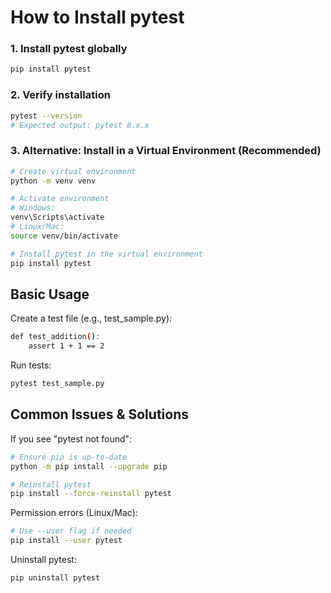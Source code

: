 # How to Install pytest

### 1. Install pytest globally
```bash
pip install pytest
   ```

### 2. Verify installation
```bash
pytest --version
# Expected output: pytest 8.x.x
   ```

### 3. Alternative: Install in a Virtual Environment (Recommended)
```bash
# Create virtual environment
python -m venv venv

# Activate environment
# Windows:
venv\Scripts\activate
# Linux/Mac:
source venv/bin/activate

# Install pytest in the virtual environment
pip install pytest
   ```

## Basic Usage
Create a test file (e.g., test_sample.py):
```bash
def test_addition():
    assert 1 + 1 == 2
   ```

Run tests:
```bash
pytest test_sample.py 
   ```

## Common Issues & Solutions
If you see "pytest not found":
```bash
# Ensure pip is up-to-date
python -m pip install --upgrade pip

# Reinstall pytest
pip install --force-reinstall pytest
   ```

Permission errors (Linux/Mac):
```bash
# Use --user flag if needed
pip install --user pytest
   ```

Uninstall pytest:
```bash
pip uninstall pytest
   ```